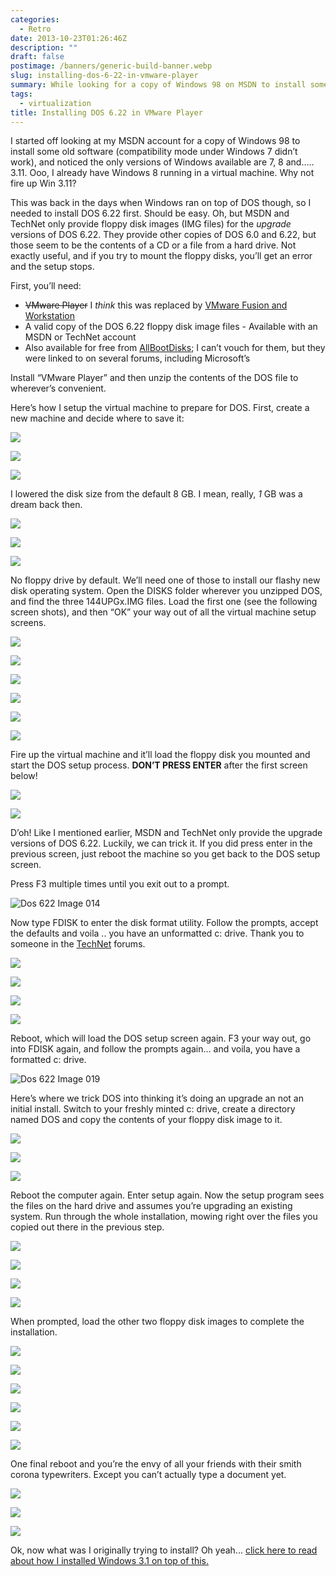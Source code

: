 ```yaml
---
categories:
  - Retro
date: 2013-10-23T01:26:46Z
description: ""
draft: false
postimage: /banners/generic-build-banner.webp
slug: installing-dos-6-22-in-vmware-player
summary: While looking for a copy of Windows 98 on MSDN to install some old software (compatibility mode under Windows 7 didn’t work), I came across Windows 3.11. I just had to try installing it! But first, DOS 6.22...
tags:
  - virtualization
title: Installing DOS 6.22 in VMware Player
---
```

I started off looking at my MSDN account for a copy of Windows 98 to install some old software (compatibility mode under Windows 7 didn’t work), and noticed the only versions of Windows available are 7, 8 and….. 3.11. Ooo, I already have Windows 8 running in a virtual machine. Why not fire up Win 3.11?

This was back in the days when Windows ran on top of DOS though, so I needed to install DOS 6.22 first. Should be easy. Oh, but MSDN and TechNet only provide floppy disk images (IMG files) for the _upgrade_ versions of DOS 6.22. They provide other copies of DOS 6.0 and 6.22, but those seem to be the contents of a CD or a file from a hard drive. Not exactly useful, and if you try to mount the floppy disks, you’ll get an error and the setup stops.

First, you’ll need:

- ~~VMware Player~~ I _think_ this was replaced by [VMware Fusion and Workstation](https://www.vmware.com/products/desktop-hypervisor/workstation-and-fusion)
- A valid copy of the DOS 6.22 floppy disk image files - Available with an MSDN or TechNet account
- Also available for free from [AllBootDisks](http://www.allbootdisks.com/download/iso.html); I can’t vouch for them, but they were linked to on several forums, including Microsoft’s

Install “VMware Player” and then unzip the contents of the DOS file to wherever’s convenient.

Here’s how I setup the virtual machine to prepare for DOS. First, create a new machine and decide where to save it:

![](Image-001.png)

![](Image-002.png)

![](Image-003.png)

I lowered the disk size from the default 8 GB. I mean, really, _1_ GB was a dream back then.

![](Image-004.png)

![](Image-005.png)

![](enhanced-buzz-1383-1316471212-32.jpg)

No floppy drive by default. We’ll need one of those to install our flashy new disk operating system. Open the DISKS folder wherever you unzipped DOS, and find the three 144UPGx.IMG files. Load the first one (see the following screen shots), and then “OK” your way out of all the virtual machine setup screens.

![](Image-006.png)

![](Image-007.png)

![](Image-008.png)

![](Image-009.png)

![](Image-010.png)

![](Image-011.png)

Fire up the virtual machine and it’ll load the floppy disk you mounted and start the DOS setup process. **DON’T PRESS ENTER** after the first screen below!

![](Image-012.png)

![](Image-013.png)

D’oh! Like I mentioned earlier, MSDN and TechNet only provide the upgrade versions of DOS 6.22. Luckily, we can trick it. If you did press enter in the previous screen, just reboot the machine so you get back to the DOS setup screen.

Press F3 multiple times until you exit out to a prompt.

![Dos 622 Image 014](Image-014.png)

Now type FDISK to enter the disk format utility. Follow the prompts, accept the defaults and voila .. you have an unformatted c: drive. Thank you to someone in the [TechNet](http://social.technet.microsoft.com/Forums/windowsserver/en-US/e18f4409-6b2d-437a-b505-7e18db77f608/msdos-622-under-hyperv?forum=winserverhyperv) forums.

![](Image-015.png)

![](Image-016.png)

![](Image-017.png)

![](Image-018.png)

Reboot, which will load the DOS setup screen again. F3 your way out, go into FDISK again, and follow the prompts again… and voila, you have a formatted c: drive.

![Dos 622 Image 019](Image-019.png)

Here’s where we trick DOS into thinking it’s doing an upgrade an not an initial install. Switch to your freshly minted c: drive, create a directory named DOS and copy the contents of your floppy disk image to it.

![](Image-020.png)

![](Image-021.png)

![](Image-022.png)

Reboot the computer again. Enter setup again. Now the setup program sees the files on the hard drive and assumes you’re upgrading an existing system. Run through the whole installation, mowing right over the files you copied out there in the previous step.

![](Image-023.png)

![](Image-024.png)

![](Image-025.png)

![](Image-026.png)

When prompted, load the other two floppy disk images to complete the installation.

![](Image-027.png)

![](Image-028.png)

![](Image-029.png)

![](Image-030.png)

![](Image-031.png)

![](Image-032.png)

One final reboot and you’re the envy of all your friends with their smith corona typewriters. Except you can’t actually type a document yet.

![](Image-033.png)

![](Image-034.png)

![](Image-035.png)

Ok, now what was I originally trying to install? Oh yeah... [click here to read about how I installed Windows 3.1 on top of this.](https://grantwinney.com/installing-windows-3-1-in-vmware-player/)
